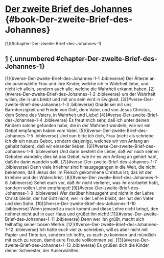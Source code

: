 # [Der zweite Brief des Johannes](ch001.xhtml) {#book-Der-zweite-Brief-des-Johannes}

<div id="chapterlinks-Der-zweite-Brief-des-Johannes" class="chapterlinks">[1](#chapter-Der-zweite-Brief-des-Johannes-1) </div>

## [1](#book-Der-zweite-Brief-des-Johannes) {.unnumbered #chapter-Der-zweite-Brief-des-Johannes-1} 
[1]{#verse-Der-zweite-Brief-des-Johannes-1-1 .bibleverse} Der Älteste an die auserwählte Frau und ihre Kinder, welche ich in Wahrheit liebe, und nicht ich allein, sondern auch alle, welche die Wahrheit erkannt haben, [2]{#verse-Der-zweite-Brief-des-Johannes-1-2 .bibleverse} um der Wahrheit willen, die in uns bleibt und mit uns sein wird in Ewigkeit. [3]{#verse-Der-zweite-Brief-des-Johannes-1-3 .bibleverse} Gnade sei mit uns, Barmherzigkeit und Friede von Gott, dem Vater, und von Jesus Christus, dem Sohne des Vaters, in Wahrheit und Liebe! [4]{#verse-Der-zweite-Brief-des-Johannes-1-4 .bibleverse} Es freut mich sehr, daß ich unter deinen Kindern solche gefunden habe, die in der Wahrheit wandeln, wie wir ein Gebot empfangen haben vom Vater. [5]{#verse-Der-zweite-Brief-des-Johannes-1-5 .bibleverse} Und nun bitte ich dich, Frau (nicht als schriebe ich dir ein neues Gebot, sondern dasjenige, welches wir von Anfang an gehabt haben), daß wir einander lieben. [6]{#verse-Der-zweite-Brief-des-Johannes-1-6 .bibleverse} Und darin besteht die Liebe, daß wir nach seinen Geboten wandeln; dies ist das Gebot, wie ihr es von Anfang an gehört habt, daß ihr darin wandeln sollt. [7]{#verse-Der-zweite-Brief-des-Johannes-1-7 .bibleverse} Denn viele Irrlehrer sind hinausgegangen in die Welt, die nicht bekennen, daß Jesus der im Fleisch gekommene Christus ist; das ist der Irrlehrer und der Widerchrist. [8]{#verse-Der-zweite-Brief-des-Johannes-1-8 .bibleverse} Sehet euch vor, daß ihr nicht verlieret, was ihr erarbeitet habt, sondern vollen Lohn empfanget! [9]{#verse-Der-zweite-Brief-des-Johannes-1-9 .bibleverse} Wer darüber hinausgeht und nicht in der Lehre Christi bleibt, der hat Gott nicht; wer in der Lehre bleibt, der hat den Vater und den Sohn. [10]{#verse-Der-zweite-Brief-des-Johannes-1-10 .bibleverse} Wenn jemand zu euch kommt und diese Lehre nicht bringt, den nehmet nicht auf in euer Haus und grüßet ihn nicht! [11]{#verse-Der-zweite-Brief-des-Johannes-1-11 .bibleverse} Denn wer ihn grüßt, macht sich teilhaftig seiner bösen Werke. [12]{#verse-Der-zweite-Brief-des-Johannes-1-12 .bibleverse} Ich hätte euch viel zu schreiben, will es aber nicht mit Papier und Tinte tun, sondern ich hoffe, zu euch zu kommen und mündlich mit euch zu reden, damit eure Freude vollkommen sei. [13]{#verse-Der-zweite-Brief-des-Johannes-1-13 .bibleverse} Es grüßen dich die Kinder deiner Schwester, der Auserwählten. 